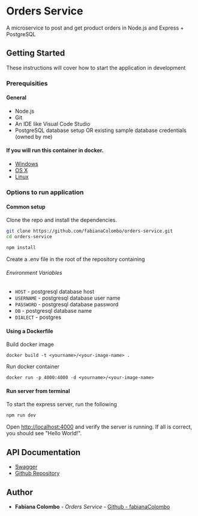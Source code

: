 # Orders Service
A microservice to post and get product orders in Node.js and Express + PostgreSQL

## Getting Started

These instructions will cover how to start the application in development

### Prerequisities

#### General
* Node.js
* Git
* An IDE like Visual Code Studio
* PostgreSQL database setup OR existing sample database credentials (owned by me)

#### If you will run this container in docker.

* [Windows](https://docs.docker.com/windows/started)
* [OS X](https://docs.docker.com/mac/started/)
* [Linux](https://docs.docker.com/linux/started/)


### Options to run application

#### Common setup

Clone the repo and install the dependencies.

```bash
git clone https://github.com/fabianaColombo/orders-service.git
cd orders-service
```

```bash
npm install
```

Create a .env file in the root of the repository containing 

###### Environment Variables

* `HOST` - postgresql database host
* `USERNAME` - postgresql database user name
* `PASSWORD` - postgresql database password
* `DB` - postgresql database name
* `DIALECT` - postgres


#### Using a Dockerfile

Build docker image

```shell
docker build -t <yourname>/<your-image-name> .
```

Run docker container

```shell
docker run -p 4000:4000 -d <yourname>/<your-image-name>
```

#### Run server from terminal

To start the express server, run the following

```bash
npm run dev
```

Open [http://localhost:4000](http://localhost:4000) and verify the server is running. If all is correct, you should see "Hello World!".


## API Documentation

* [Swagger](http://localhost:4000/api-docs/)
* [Github Repository](https://quay.io/repository/your/docker-repository)


## Author

* **Fabiana Colombo** - *Orders Service* - [Github - fabianaColombo](https://github.com/fabianaColombo)

